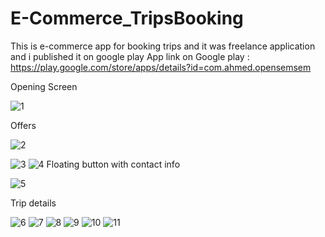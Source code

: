 # E-Commerce_TripsBooking
This is e-commerce app for booking trips and it was freelance application and i published it on google play 
App link on Google play : https://play.google.com/store/apps/details?id=com.ahmed.opensemsem



Opening Screen

![1](https://user-images.githubusercontent.com/76598011/187875119-e5ceae7e-12eb-4c90-9f4c-8745bc4682f8.png)




Offers

![2](https://user-images.githubusercontent.com/76598011/187875121-80fe9e53-e56a-443d-8bab-895ed7386628.png)

![3](https://user-images.githubusercontent.com/76598011/187875094-b09f8880-4970-4c9e-b1cb-eb8127da768f.png)
![4](https://user-images.githubusercontent.com/76598011/187875097-29d80d81-78f6-47e9-b902-890cb99ec1e9.png)
Floating button with contact info

![5](https://user-images.githubusercontent.com/76598011/187875099-9cd81921-7ecb-4a84-920b-a11021a74e4f.png)


Trip details

![6](https://user-images.githubusercontent.com/76598011/187875101-84657713-e5e2-4302-8044-e812b26878aa.png)
![7](https://user-images.githubusercontent.com/76598011/187875106-8cf3ad62-bb2d-41bf-9f55-99d160f7d799.png)
![8](https://user-images.githubusercontent.com/76598011/187875108-051d4157-2073-4a59-b1eb-60b7e1ba6434.png)
![9](https://user-images.githubusercontent.com/76598011/187875110-03c4ddd6-0313-4efd-8993-3495791640bd.png)
![10](https://user-images.githubusercontent.com/76598011/187875112-31e36039-e245-4e10-ab0c-a1346ad9214b.png)
![11](https://user-images.githubusercontent.com/76598011/187875114-78a1f016-5578-4be4-9889-010a55309c19.png)
